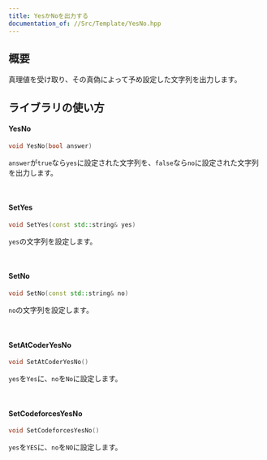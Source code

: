 ```yaml
---
title: YesかNoを出力する
documentation_of: //Src/Template/YesNo.hpp
---
```


## 概要

真理値を受け取り、その真偽によって予め設定した文字列を出力します。


## ライブラリの使い方

#### YesNo

```cpp
void YesNo(bool answer)
```

`answer`が`true`なら`yes`に設定された文字列を、`false`なら`no`に設定された文字列を出力します。

<br />

#### SetYes

```cpp
void SetYes(const std::string& yes)
```

`yes`の文字列を設定します。

<br />

#### SetNo

```cpp
void SetNo(const std::string& no)
```

`no`の文字列を設定します。

<br />

#### SetAtCoderYesNo

```cpp
void SetAtCoderYesNo()
```

`yes`を`Yes`に、`no`を`No`に設定します。

<br />

#### SetCodeforcesYesNo

```cpp
void SetCodeforcesYesNo()
```

`yes`を`YES`に、`no`を`NO`に設定します。
